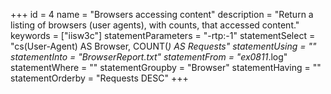 +++
id = 4
name = "Browsers accessing content"
description = "Return a listing of browsers (user agents), with counts, that accessed content."
keywords = ["iisw3c"]
statementParameters = "-rtp:-1"
statementSelect = "cs(User-Agent) AS Browser, COUNT(*) AS Requests"
statementUsing = ""
statementInto = "BrowserReport.txt"
statementFrom = "ex0811*.log"
statementWhere = ""
statementGroupby = "Browser"
statementHaving = ""
statementOrderby = "Requests DESC"
+++

